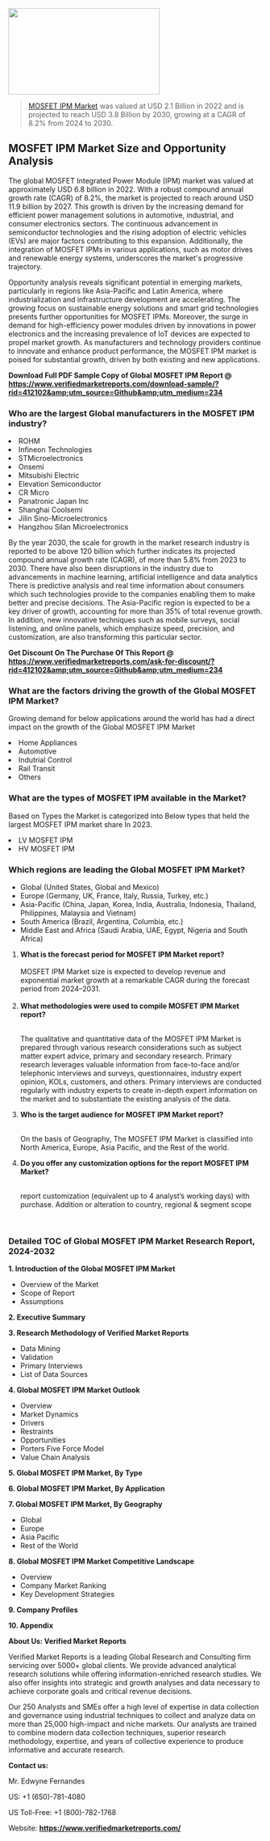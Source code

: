<img src="https://ffe5etoiles.com/wp-content/uploads/2024/12/MST1-300x171.png" alt="" width="300" height="171" class="alignnone size-medium wp-image-20088" /><blockquote><p><p><a href="https://www.verifiedmarketreports.com/download-sample/?rid=412102&utm_source=Github&utm_medium=234" target="_blank">MOSFET IPM Market</a> was valued at USD 2.1 Billion in 2022 and is projected to reach USD 3.8 Billion by 2030, growing at a CAGR of 8.2% from 2024 to 2030.</p></blockquote><p><h2>MOSFET IPM Market Size and Opportunity Analysis</h2> <p>The global MOSFET Integrated Power Module (IPM) market was valued at approximately USD 6.8 billion in 2022. With a robust compound annual growth rate (CAGR) of 8.2%, the market is projected to reach around USD 11.9 billion by 2027. This growth is driven by the increasing demand for efficient power management solutions in automotive, industrial, and consumer electronics sectors. The continuous advancement in semiconductor technologies and the rising adoption of electric vehicles (EVs) are major factors contributing to this expansion. Additionally, the integration of MOSFET IPMs in various applications, such as motor drives and renewable energy systems, underscores the market's progressive trajectory.</p> <p>Opportunity analysis reveals significant potential in emerging markets, particularly in regions like Asia-Pacific and Latin America, where industrialization and infrastructure development are accelerating. The growing focus on sustainable energy solutions and smart grid technologies presents further opportunities for MOSFET IPMs. Moreover, the surge in demand for high-efficiency power modules driven by innovations in power electronics and the increasing prevalence of IoT devices are expected to propel market growth. As manufacturers and technology providers continue to innovate and enhance product performance, the MOSFET IPM market is poised for substantial growth, driven by both existing and new applications.</p> </p><p class=""><strong>Download Full PDF Sample Copy of Global MOSFET IPM Report @ <a href="https://www.verifiedmarketreports.com/download-sample/?rid=412102&amp;utm_source=Github&amp;utm_medium=234" target="_blank">https://www.verifiedmarketreports.com/download-sample/?rid=412102&amp;utm_source=Github&amp;utm_medium=234</a></strong></p><h3 id="" class="">Who are the largest Global manufacturers in the MOSFET IPM industry?</h3><p><li>ROHM</li><li> Infineon Technologies</li><li> STMicroelectronics</li><li> Onsemi</li><li> Mitsubishi Electric</li><li> Elevation Semiconductor</li><li> CR Micro</li><li> Panatronic Japan Inc</li><li> Shanghai Coolsemi</li><li> Jilin Sino-Microelectronics</li><li> Hangzhou Silan Microelectronics</li></p><div class=""><div class="" dir="" data-message-author-role="" data-message-id="" data-message-model-slug=""><div class=""><div class=""><div class=""><div class="" dir="" data-message-author-role="" data-message-id="" data-message-model-slug=""><div class=""><div class=""><p>By the year 2030, the scale for growth in the market research industry is reported to be above 120 billion which further indicates its projected compound annual growth rate (CAGR), of more than 5.8% from 2023 to 2030. There have also been disruptions in the industry due to advancements in machine learning, artificial intelligence and data analytics There is predictive analysis and real time information about consumers which such technologies provide to the companies enabling them to make better and precise decisions. The Asia-Pacific region is expected to be a key driver of growth, accounting for more than 35% of total revenue growth. In addition, new innovative techniques such as mobile surveys, social listening, and online panels, which emphasize speed, precision, and customization, are also transforming this particular sector.</p><p><strong>Get Discount On The Purchase Of This Report @&nbsp; <a href="https://www.verifiedmarketreports.com/ask-for-discount/?rid=412102&amp;utm_source=Github&amp;utm_medium=234" target="_blank">https://www.verifiedmarketreports.com/ask-for-discount/?rid=412102&amp;utm_source=Github&amp;utm_medium=234</a></strong></p></div></div></div></div></div></div></div></div><h3 id="" class="">What are the factors driving the growth of the Global MOSFET IPM Market?</h3><p id="" class="">Growing demand for below applications around the world has had a direct impact on the growth of the Global MOSFET IPM Market</p><p id="" class=""><li>Home Appliances</li><li> Automotive</li><li> Indutrial Control</li><li> Rail Transit</li><li> Others</li></p><h3 id="" class="">What are the types of MOSFET IPM available in the Market?</h3><p id="" class="">Based on Types the Market is categorized into Below types that held the largest MOSFET IPM market share In 2023.</p><p id="" class=""><li>LV MOSFET IPM</li><li> HV MOSFET IPM</li></p><h3 id="" class="">Which regions are leading the Global MOSFET IPM Market?</h3><ul><li>Global (United States, Global and Mexico)</li><li>Europe (Germany, UK, France, Italy, Russia, Turkey, etc.)</li><li>Asia-Pacific (China, Japan, Korea, India, Australia, Indonesia, Thailand, Philippines, Malaysia and Vietnam)</li><li>South America (Brazil, Argentina, Columbia, etc.)</li><li>Middle East and Africa (Saudi Arabia, UAE, Egypt, Nigeria and South Africa)</li></ul><p><ol><li><strong>What is the forecast period for MOSFET IPM Market report?<br /></strong><br /><span data-sheets-root="1" data-sheets-value="{&quot;1&quot;:2,&quot;2&quot;:&quot;XXXX size is expected to develop revenue and exponential market growth at a remarkable CAGR during the forecast period from 2024&ndash;2030.&quot;}" data-sheets-userformat="{&quot;2&quot;:12674,&quot;4&quot;:{&quot;1&quot;:2,&quot;2&quot;:16776960},&quot;10&quot;:2,&quot;11&quot;:0,&quot;15&quot;:&quot;Arial&quot;,&quot;16&quot;:12}">MOSFET IPM Market size is expected to develop revenue and exponential market growth at a remarkable CAGR during the forecast period from 2024&ndash;2031.</span><br /><br /></li><li><strong>What methodologies were used to compile MOSFET IPM Market report?<br /><br /></strong><p>The qualitative and quantitative data of the&nbsp;MOSFET IPM Market is prepared through various research considerations such as subject matter expert advice, primary and secondary research. Primary research leverages valuable information from face-to-face and/or telephonic interviews and surveys, questionnaires, industry expert opinion, KOLs, customers, and others. Primary interviews are conducted regularly with industry experts to create in-depth expert information on the market and to substantiate the existing analysis of the data.&nbsp;</p></li><li><strong>Who is the target audience for MOSFET IPM Market report?<br /><br /></strong><p>On the basis of Geography, The&nbsp;MOSFET IPM Market is classified into North America, Europe, Asia Pacific, and the Rest of the world.</p></li><li><strong>Do you offer any customization options for the report MOSFET IPM Market?<br /><br /></strong><p>report customization (equivalent up to 4 analyst&rsquo;s working days) with purchase. Addition or alteration to country, regional &amp; segment scope</p><p>&nbsp;</p></li></ol></p><h3 id="" class="">Detailed TOC of Global MOSFET IPM Market Research Report, 2024-2032</h3><p id="" class=""><strong>1. Introduction of the Global MOSFET IPM Market</strong></p><ul><li>Overview of the Market</li><li>Scope of Report</li><li>Assumptions</li></ul><p id="" class=""><strong>2. Executive Summary</strong></p><p id="" class=""><strong>3. Research Methodology of&nbsp;Verified Market Reports</strong></p><ul><li>Data Mining</li><li>Validation</li><li>Primary Interviews</li><li>List of Data Sources</li></ul><p id="" class=""><strong>4. Global MOSFET IPM Market Outlook</strong></p><ul><li>Overview</li><li>Market Dynamics</li><li>Drivers</li><li>Restraints</li><li>Opportunities</li><li>Porters Five Force Model</li><li>Value Chain Analysis</li></ul><p id="" class=""><strong>5. Global MOSFET IPM Market, By&nbsp;Type</strong></p><p id="" class=""><strong>6. Global MOSFET IPM Market, By Application</strong></p><p id="" class=""><strong>7. Global MOSFET IPM Market, By Geography</strong></p><ul><li>Global</li><li>Europe</li><li>Asia Pacific</li><li>Rest of the World</li></ul><p id="" class=""><strong>8. Global MOSFET IPM Market Competitive Landscape</strong></p><ul><li>Overview</li><li>Company Market Ranking</li><li>Key Development Strategies</li></ul><p id="" class=""><strong>9. Company Profiles</strong></p><p id="" class=""><strong>10. Appendix</strong></p><p id="" class=""><strong>About Us: Verified Market Reports</strong></p><p id="" class="">Verified Market Reports is a leading Global Research and Consulting firm servicing over 5000+ global clients. We provide advanced analytical research solutions while offering information-enriched research studies. We also offer insights into strategic and growth analyses and data necessary to achieve corporate goals and critical revenue decisions.</p><p id="" class="">Our 250 Analysts and SMEs offer a high level of expertise in data collection and governance using industrial techniques to collect and analyze data on more than 25,000 high-impact and niche markets. Our analysts are trained to combine modern data collection techniques, superior research methodology, expertise, and years of collective experience to produce informative and accurate research.</p><p id="" class=""><strong>Contact us:</strong></p><p id="" class="">Mr. Edwyne Fernandes</p><p id="" class="">US: +1 (650)-781-4080</p><p id="" class="">US Toll-Free: +1 (800)-782-1768</p><p id="" class="">Website: <a target="" data-test-app-aware-link=""><strong>https://www.verifiedmarketreports.com/</strong></a></p>
